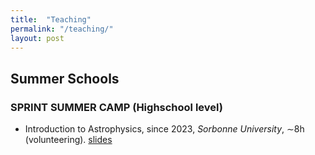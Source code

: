 ```yaml
---
title:  "Teaching"
permalink: "/teaching/"
layout: post
---
```


## Summer Schools

### SPRINT SUMMER CAMP (Highschool level)

* Introduction to Astrophysics, since 2023, _Sorbonne University_, ∼8h (volunteering). [slides](https://adnothing.github.io/doc/astro_SSC.pdf)

